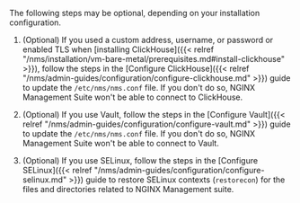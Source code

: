 The following steps may be optional, depending on your installation configuration.

1. (Optional) If you used a custom address, username, or password or enabled TLS when [installing ClickHouse]({{< relref "/nms/installation/vm-bare-metal/prerequisites.md#install-clickhouse" >}}), follow the steps in the [Configure ClickHouse]({{< relref "/nms/admin-guides/configuration/configure-clickhouse.md" >}}) guide to update the `/etc/nms/nms.conf` file. If you don't do so, NGINX Management Suite won't be able to connect to ClickHouse.

1. (Optional) If you use Vault, follow the steps in the [Configure Vault]({{< relref "/nms/admin-guides/configuration/configure-vault.md" >}}) guide to update the `/etc/nms/nms.conf` file. If you don't do so, NGINX Management Suite won't be able to connect to Vault.

1. (Optional) If you use SELinux, follow the steps in the [Configure SELinux]({{< relref "/nms/admin-guides/configuration/configure-selinux.md" >}}) guide to restore SELinux contexts (`restorecon`) for the files and directories related to NGINX Management suite.

<!-- Do not remove. Keep this code at the bottom of the include -->
<!-- DOCS-1030 -->